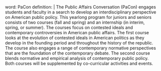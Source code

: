 word: PaCon
definition: |
  The Public Affairs Conversation (PaCon) engages students and faculty in a search to develop an interdisciplinary perspective on American public policy. This yearlong program for juniors and seniors consists of two courses (fall and spring) and an internship (in interim, spring, or summer). The courses focus on contested ideals and contemporary controversies in American public affairs. The first course looks at the evolution of contested ideals in American politics as they develop in the founding period and throughout the history of the republic. The course also engages a range of contemporary normative perspectives that are the foundation of the contemporary debate. The second course blends normative and empirical analysis of contemporary public policy. Both courses will be supplemented by co-curricular activities and events.
